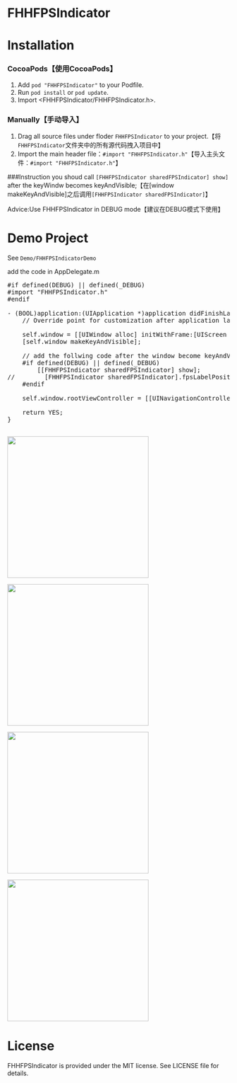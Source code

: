 # FHHFPSIndicator

Installation
==============
### CocoaPods【使用CocoaPods】

1. Add `pod "FHHFPSIndicator"` to your Podfile.
2. Run `pod install` or `pod update`.
3. Import \<FHHFPSIndicator/FHHFPSIndicator.h\>.

### Manually【手动导入】
1. Drag all source files under floder `FHHFPSIndicator` to your project.【将`FHHFPSIndicator`文件夹中的所有源代码拽入项目中】
2. Import the main header file：`#import "FHHFPSIndicator.h"`【导入主头文件：`#import "FHHFPSIndicator.h"`】

###Instruction
you shoud call `[FHHFPSIndicator sharedFPSIndicator] show]` after the keyWindw becomes keyAndVisible;【在[window makeKeyAndVisible]之后调用`[FHHFPSIndicator sharedFPSIndicator]`】

Advice:Use FHHFPSIndicator in DEBUG mode【建议在DEBUG模式下使用】


Demo Project
==============
See `Demo/FHHFPSIndicatorDemo`

add the code in AppDelegate.m 

<pre>
#if defined(DEBUG) || defined(_DEBUG)
#import "FHHFPSIndicator.h"
#endif

- (BOOL)application:(UIApplication *)application didFinishLaunchingWithOptions:(NSDictionary *)launchOptions {
    // Override point for customization after application launch.
    
    self.window = [[UIWindow alloc] initWithFrame:[UIScreen mainScreen].bounds];
    [self.window makeKeyAndVisible];
    
    // add the follwing code after the window become keyAndVisible
    #if defined(DEBUG) || defined(_DEBUG)
        [[FHHFPSIndicator sharedFPSIndicator] show];
//        [FHHFPSIndicator sharedFPSIndicator].fpsLabelPosition = FPSIndicatorPositionTopRight;
    #endif
    
    self.window.rootViewController = [[UINavigationController alloc] initWithRootViewController:[[HomeViewController alloc] init]];
    
    return YES;
}

</pre>

<img src="https://raw.githubusercontent.com/jvjishou/FHHFPSIndicator/master/Demo/Snapshots/snapshot1.PNG" width="320"><br/>

<img src="https://raw.githubusercontent.com/jvjishou/FHHFPSIndicator/master/Demo/Snapshots/snapshot2.PNG" width="320"><br/>

<img src="https://raw.githubusercontent.com/jvjishou/FHHFPSIndicator/master/Demo/Snapshots/snapshot3.PNG" width="320"><br/>

<img src="https://raw.githubusercontent.com/jvjishou/FHHFPSIndicator/master/Demo/Snapshots/snapshot4.PNG" width="320"><br/>

License
==============
FHHFPSIndicator is provided under the MIT license. See LICENSE file for details.